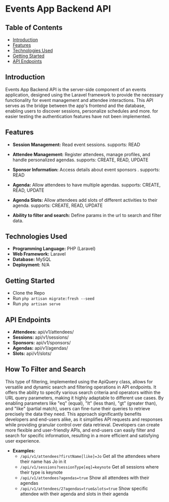 # Events App Backend API

## Table of Contents

- [Introduction](#introduction)
- [Features](#features)
- [Technologies Used](#technologies-used)
- [Getting Started](#getting-started)
- [API Endpoints](#api-endpoints)

## Introduction

Events App Backend API is the server-side component of an events application, designed using the Laravel framework to provide the necessary functionality for event management and attendee interactions. This API serves as the bridge between the app's frontend and the database, enabling users to discover sessions, personalize schedules and more. for easier testing the authentication features have not been implemented.

## Features

- **Session Management:** Read event sessions. supports: READ
- **Attendee Management:** Register attendees, manage profiles, and handle personalized agendas. supports: CREATE, READ, UPDATE
- **Sponsor Information:** Access details about event sponsors . supports: READ
- **Agenda:** Allow attendees to have multiple agendas. supports: CREATE, READ, UPDATE
- **Agenda Slots:** Allow attendees add slots of different activities to their agenda. supports: CREATE, READ, UPDATE

- **Ability to filter and search:** Define params in the url to search and filter data.

## Technologies Used

- **Programming Language:** PHP (Laravel)
- **Web Framework:** Laravel
- **Database:** MySQL
- **Deployment:** N/A

## Getting Started

- Clone the Repo
- Run `php artisan migrate:fresh --seed`
- Run `php artisan serve`

## API Endpoints

- **Attendees:** api/v1/attendees/
- **Sessions:** api/v1/sessions/
- **Sponsors:** api/v1/sponsors/
- **Agendas:** api/v1/agendas/
- **Slots:** api/v1/slots/

## How To Filter and Search

This type of filtering, implemented using the ApiQuery class, allows for versatile and dynamic search and filtering operations in API endpoints. It offers the ability to specify various search criteria and operators within the URL query parameters, making it highly adaptable to different use cases. By enabling parameters like "eq" (equal), "lt" (less than), "gt" (greater than), and "like" (partial match), users can fine-tune their queries to retrieve precisely the data they need. This approach significantly benefits developers and end-users alike, as it simplifies API requests and responses while providing granular control over data retrieval. Developers can create more flexible and user-friendly APIs, and end-users can easily filter and search for specific information, resulting in a more efficient and satisfying user experience.

- **Examples:** 
    - `/api/v1/attendees?firstName[like]=Jo` Get all the attendees where their name has Jo in it
    - `/api/v1/sessions?sessionType[eq]=keynote` Get all sessions where their type is keynote
    - `/api/v1/attendees?agendas=true` Show all attendees with their agendas 
    - `/api/v1/attendees/2?agendas=true&slots=true` Show specific attendee with their agenda and slots in their agenda 


